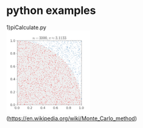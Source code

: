 # python examples
1)piCalculate.py
<br/>
<img src="images/220px-Pi_30K.gif">
(https://en.wikipedia.org/wiki/Monte_Carlo_method)

